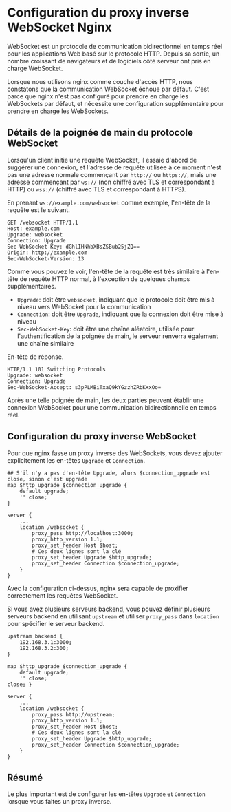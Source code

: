 # Configuration du proxy inverse WebSocket Nginx

WebSocket est un protocole de communication bidirectionnel en temps réel pour les applications Web basé sur le protocole HTTP. Depuis sa sortie, un nombre croissant de navigateurs et de logiciels côté serveur ont pris en charge WebSocket.

Lorsque nous utilisons nginx comme couche d'accès HTTP, nous constatons que la communication WebSocket échoue par défaut. C'est parce que nginx n'est pas configuré pour prendre en charge les WebSockets par défaut, et nécessite une configuration supplémentaire pour prendre en charge les WebSockets.

## Détails de la poignée de main du protocole WebSocket

Lorsqu'un client initie une requête WebSocket, il essaie d'abord de suggérer une connexion, et l'adresse de requête utilisée à ce moment n'est pas une adresse normale commençant par `http://` ou `https://`, mais une adresse commençant par `ws://` (non chiffré avec TLS et correspondant à HTTP) ou `wss://` (chiffré avec TLS et correspondant à HTTPS).

En prenant `ws://example.com/websocket` comme exemple, l'en-tête de la requête est le suivant.

```
GET /websocket HTTP/1.1
Host: example.com
Upgrade: websocket
Connection: Upgrade
Sec-WebSocket-Key: dGhlIHNhbXBsZSBub25jZQ==
Origin: http://example.com
Sec-WebSocket-Version: 13
```

Comme vous pouvez le voir, l'en-tête de la requête est très similaire à l'en-tête de requête HTTP normal, à l'exception de quelques champs supplémentaires.

- `Upgrade`: doit être `websocket`, indiquant que le protocole doit être mis à niveau vers WebSocket pour la communication
- `Connection`: doit être `Upgrade`, indiquant que la connexion doit être mise à niveau
- `Sec-WebSocket-Key`: doit être une chaîne aléatoire, utilisée pour l'authentification de la poignée de main, le serveur renverra également une chaîne similaire

En-tête de réponse.

```
HTTP/1.1 101 Switching Protocols
Upgrade: websocket
Connection: Upgrade
Sec-WebSocket-Accept: s3pPLMBiTxaQ9kYGzzhZRbK+xOo=
```

Après une telle poignée de main, les deux parties peuvent établir une connexion WebSocket pour une communication bidirectionnelle en temps réel.

## Configuration du proxy inverse WebSocket

Pour que nginx fasse un proxy inverse des WebSockets, vous devez ajouter explicitement les en-têtes `Upgrade` et `Connection`.

```
## S'il n'y a pas d'en-tête Upgrade, alors $connection_upgrade est close, sinon c'est upgrade
map $http_upgrade $connection_upgrade {
    default upgrade;
    '' close;
}

server {
    ...
    location /websocket {
        proxy_pass http://localhost:3000;
        proxy_http_version 1.1;
        proxy_set_header Host $host;
        # Ces deux lignes sont la clé
        proxy_set_header Upgrade $http_upgrade;
        proxy_set_header Connection $connection_upgrade;
    }
}
```

Avec la configuration ci-dessus, nginx sera capable de proxifier correctement les requêtes WebSocket.

Si vous avez plusieurs serveurs backend, vous pouvez définir plusieurs serveurs backend en utilisant `upstream` et utiliser `proxy_pass` dans `location` pour spécifier le serveur backend.

```
upstream backend {
    192.168.3.1:3000;
    192.168.3.2:300;
}

map $http_upgrade $connection_upgrade {
    default upgrade;
    '' close;
close; }

server {
    ...
    location /websocket {
        proxy_pass http://upstream;
        proxy_http_version 1.1;
        proxy_set_header Host $host;
        # Ces deux lignes sont la clé
        proxy_set_header Upgrade $http_upgrade;
        proxy_set_header Connection $connection_upgrade;
    }
}
```

## Résumé

Le plus important est de configurer les en-têtes `Upgrade` et `Connection` lorsque vous faites un proxy inverse.